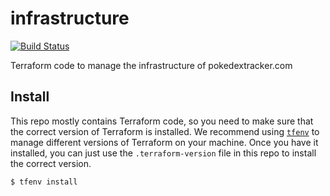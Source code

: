 # infrastructure

[![Build Status](https://travis-ci.org/pokedextracker/infrastructure.svg)](https://travis-ci.org/pokedextracker/infrastructure)

Terraform code to manage the infrastructure of pokedextracker.com

## Install

This repo mostly contains Terraform code, so you need to make sure that the correct version of Terraform is installed. We recommend using [`tfenv`](https://github.com/kamatama41/tfenv) to manage different versions of Terraform on your machine. Once you have it installed, you can just use the `.terraform-version` file in this repo to install the correct version.

```sh
$ tfenv install
```
